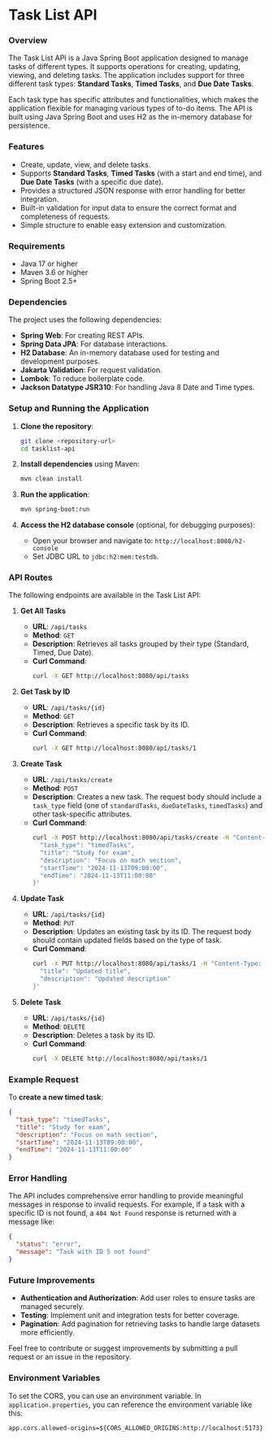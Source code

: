 # Task List API

### Overview

The Task List API is a Java Spring Boot application designed to manage tasks of different types. It supports operations for creating, updating, viewing, and deleting tasks. The application includes support for three different task types: **Standard Tasks**, **Timed Tasks**, and **Due Date Tasks**.

Each task type has specific attributes and functionalities, which makes the application flexible for managing various types of to-do items. The API is built using Java Spring Boot and uses H2 as the in-memory database for persistence.

### Features

- Create, update, view, and delete tasks.
- Supports **Standard Tasks**, **Timed Tasks** (with a start and end time), and **Due Date Tasks** (with a specific due date).
- Provides a structured JSON response with error handling for better integration.
- Built-in validation for input data to ensure the correct format and completeness of requests.
- Simple structure to enable easy extension and customization.

### Requirements

- Java 17 or higher
- Maven 3.6 or higher
- Spring Boot 2.5+

### Dependencies

The project uses the following dependencies:
- **Spring Web**: For creating REST APIs.
- **Spring Data JPA**: For database interactions.
- **H2 Database**: An in-memory database used for testing and development purposes.
- **Jakarta Validation**: For request validation.
- **Lombok**: To reduce boilerplate code.
- **Jackson Datatype JSR310**: For handling Java 8 Date and Time types.

### Setup and Running the Application

1. **Clone the repository**:
   ```bash
   git clone <repository-url>
   cd tasklist-api
   ```

2. **Install dependencies** using Maven:
   ```bash
   mvn clean install
   ```

3. **Run the application**:
   ```bash
   mvn spring-boot:run
   ```

4. **Access the H2 database console** (optional, for debugging purposes):
    - Open your browser and navigate to: `http://localhost:8080/h2-console`
    - Set JDBC URL to `jdbc:h2:mem:testdb`.

### API Routes

The following endpoints are available in the Task List API:

1. **Get All Tasks**
    - **URL**: `/api/tasks`
    - **Method**: `GET`
    - **Description**: Retrieves all tasks grouped by their type (Standard, Timed, Due Date).
    - **Curl Command**:
      ```bash
      curl -X GET http://localhost:8080/api/tasks
      ```

2. **Get Task by ID**
    - **URL**: `/api/tasks/{id}`
    - **Method**: `GET`
    - **Description**: Retrieves a specific task by its ID.
    - **Curl Command**:
      ```bash
      curl -X GET http://localhost:8080/api/tasks/1
      ```

3. **Create Task**
    - **URL**: `/api/tasks/create`
    - **Method**: `POST`
    - **Description**: Creates a new task. The request body should include a `task_type` field (one of `standardTasks`, `dueDateTasks`, `timedTasks`) and other task-specific attributes.
    - **Curl Command**:
      ```bash
      curl -X POST http://localhost:8080/api/tasks/create -H "Content-Type: application/json" -d '{
        "task_type": "timedTasks",
        "title": "Study for exam",
        "description": "Focus on math section",
        "startTime": "2024-11-13T09:00:00",
        "endTime": "2024-11-13T11:00:00"
      }'
      ```

4. **Update Task**
    - **URL**: `/api/tasks/{id}`
    - **Method**: `PUT`
    - **Description**: Updates an existing task by its ID. The request body should contain updated fields based on the type of task.
    - **Curl Command**:
      ```bash
      curl -X PUT http://localhost:8080/api/tasks/1 -H "Content-Type: application/json" -d '{
        "title": "Updated title",
        "description": "Updated description"
      }'
      ```

5. **Delete Task**
    - **URL**: `/api/tasks/{id}`
    - **Method**: `DELETE`
    - **Description**: Deletes a task by its ID.
    - **Curl Command**:
      ```bash
      curl -X DELETE http://localhost:8080/api/tasks/1
      ```

### Example Request

To **create a new timed task**:

```json
{
  "task_type": "timedTasks",
  "title": "Study for exam",
  "description": "Focus on math section",
  "startTime": "2024-11-13T09:00:00",
  "endTime": "2024-11-13T11:00:00"
}
```

### Error Handling

The API includes comprehensive error handling to provide meaningful messages in response to invalid requests. For example, if a task with a specific ID is not found, a `404 Not Found` response is returned with a message like:

```json
{
  "status": "error",
  "message": "Task with ID 5 not found"
}
```

### Future Improvements

- **Authentication and Authorization**: Add user roles to ensure tasks are managed securely.
- **Testing**: Implement unit and integration tests for better coverage.
- **Pagination**: Add pagination for retrieving tasks to handle large datasets more efficiently.

Feel free to contribute or suggest improvements by submitting a pull request or an issue in the repository.

### Environment Variables

To set the CORS, you can use an environment variable. In `application.properties`, you can reference the environment variable like this:

```properties
app.cors.allowed-origins=${CORS_ALLOWED_ORIGINS:http://localhost:5173}
```



